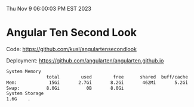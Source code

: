 Thu Nov  9 06:00:03 PM EST 2023

# Angular Ten Second Look

Code: https://github.com/kusl/angulartensecondlook

Deployment: https://github.com/angularten/angularten.github.io

```bash
System Memory
               total        used        free      shared  buff/cache   available
Mem:            15Gi       2.7Gi       8.2Gi       462Mi       5.2Gi        12Gi
Swap:          8.0Gi          0B       8.0Gi
System Storage
1.6G	.
```
```bash
